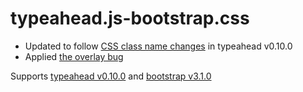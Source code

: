 typeahead.js-bootstrap.css
==========================

 - Updated to follow [CSS class name changes][1] in typeahead v0.10.0
 - Applied [the overlay bug][2]

Supports [typeahead v0.10.0][3] and [bootstrap v3.1.0][4]
 

[1]: https://github.com/twitter/typeahead.js/commit/6809173331aaa2bc198a69ba95f78f50e1fa6f34
[2]: http://www.aureliomerenda.com/install-typeahead-bootstrap-3-fix-css-overlay-width-100/
[3]: https://github.com/twitter/typeahead.js/releases
[4]: https://github.com/twbs/bootstrap/releases
